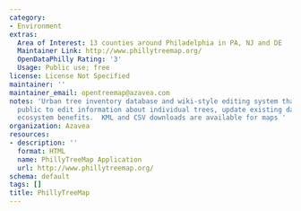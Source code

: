 ```yaml
---
category:
- Environment
extras:
  Area of Interest: 13 counties around Philadelphia in PA, NJ and DE
  Maintainer Link: http://www.phillytreemap.org/
  OpenDataPhilly Rating: '3'
  Usage: Public use; free
license: License Not Specified
maintainer: ''
maintainer_email: opentreemap@azavea.com
notes: 'Urban tree inventory database and wiki-style editing system that enables the
  public to edit information about individual trees, update existing data and calculate
  ecosystem benefits.  KML and CSV downloads are available for maps '
organization: Azavea
resources:
- description: ''
  format: HTML
  name: PhillyTreeMap Application
  url: http://www.phillytreemap.org/
schema: default
tags: []
title: PhillyTreeMap
---
```

